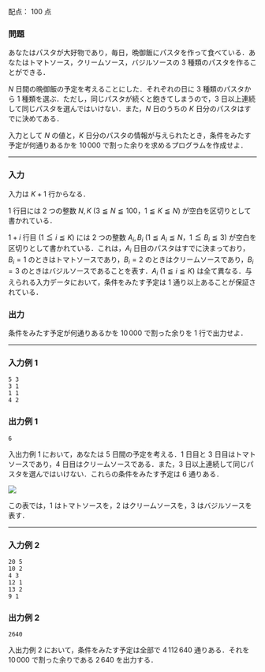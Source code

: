 配点： $100$ 点

### 問題

あなたはパスタが大好物であり，毎日，晩御飯にパスタを作って食べている．あなたはトマトソース，クリームソース，バジルソースの $3$ 種類のパスタを作ることができる．

$N$ 日間の晩御飯の予定を考えることにした．それぞれの日に $3$ 種類のパスタから $1$ 種類を選ぶ．ただし，同じパスタが続くと飽きてしまうので，$3$ 日以上連続して同じパスタを選んではいけない．また，$N$ 日のうちの $K$ 日分のパスタはすでに決めてある．

入力として $N$ の値と，$K$ 日分のパスタの情報が与えられたとき，条件をみたす予定が何通りあるかを $10\,000$ で割った余りを求めるプログラムを作成せよ．

---

### 入力

入力は $K + 1$ 行からなる．

$1$ 行目には $2$ つの整数 $N, K$ ($3 \leqq N \leqq 100$，$1 \leqq K \leqq N$) が空白を区切りとして書かれている．

$1 + i$ 行目 ($1 \leqq i \leqq K$) には $2$ つの整数 $A_i, B_i$ ($1 \leqq A_i \leqq N$，$1 \leqq B_i \leqq 3$) が空白を区切りとして書かれている．これは，$A_i$ 日目のパスタはすでに決まっており，$B_i = 1$ のときはトマトソースであり，$B_i = 2$ のときはクリームソースであり，$B_i = 3$ のときはバジルソースであることを表す．$A_i$ ($1 \leqq i \leqq K$) は全て異なる．与えられる入力データにおいて，条件をみたす予定は $1$ 通り以上あることが保証されている．

### 出力

条件をみたす予定が何通りあるかを $10\,000$ で割った余りを $1$ 行で出力せよ．

---

### 入力例 1

~~~
5 3
3 1
1 1
4 2
~~~

### 出力例 1

~~~
6
~~~

入出力例 $1$ において，あなたは $5$ 日間の予定を考える．$1$ 日目と $3$ 日目はトマトソースであり，$4$ 日目はクリームソースである．また，$3$ 日以上連続して同じパスタを選んではいけない．これらの条件をみたす予定は $6$ 通りある．

![](https://img.atcoder.jp/joi2012yo/2012-yo-t4-fig01.png)

この表では，$1$ はトマトソースを，$2$ はクリームソースを，$3$ はバジルソースを表す．

---

### 入力例 2

~~~
20 5
10 2
4 3
12 1
13 2
9 1
~~~

### 出力例 2

~~~
2640
~~~

入出力例 $2$ において，条件をみたす予定は全部で $4\,112\,640$ 通りある．それを $10\,000$ で割った余りである $2\,640$ を出力する．
